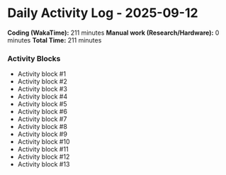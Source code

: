# Daily Activity Log - 2025-09-12

**Coding (WakaTime):** 211 minutes
**Manual work (Research/Hardware):** 0 minutes
**Total Time:** 211 minutes

### Activity Blocks
- Activity block #1
- Activity block #2
- Activity block #3
- Activity block #4
- Activity block #5
- Activity block #6
- Activity block #7
- Activity block #8
- Activity block #9
- Activity block #10
- Activity block #11
- Activity block #12
- Activity block #13
